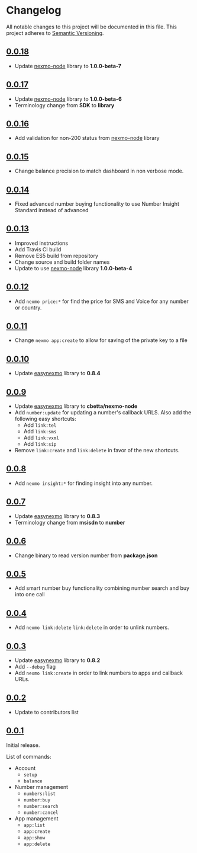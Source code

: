 # Changelog

All notable changes to this project will be documented in this file. This project adheres to [Semantic Versioning](http://semver.org/).

## [0.0.18]

- Update [nexmo-node] library to **1.0.0-beta-7**

## [0.0.17]

- Update [nexmo-node] library to **1.0.0-beta-6**
- Terminology change from **SDK** to **library**

## [0.0.16]

- Add validation for non-200 status from [nexmo-node] library

## [0.0.15]

- Change balance precision to match dashboard in non verbose mode.

## [0.0.14]

- Fixed advanced number buying functionality to use Number Insight Standard instead of advanced

## [0.0.13]

- Improved instructions
- Add Travis CI build
- Remove ES5 build from repository
- Change source and build folder names
- Update to use [nexmo-node] library  **1.0.0-beta-4**

## [0.0.12]

- Add `nexmo price:*` for find the price for SMS and Voice for any number or country.

## [0.0.11]

- Change `nexmo app:create` to allow for saving of the private key to a file

## [0.0.10]

- Update [easynexmo] library to **0.8.4**

## [0.0.9]

- Update [easynexmo] library to **cbetta/nexmo-node**
- Add `number:update` for updating a number's callback URLS. Also add the following easy shortcuts:
  - Add `link:tel`
  - Add `link:sms`
  - Add `link:vxml`
  - Add `link:sip`
- Remove `link:create` and `link:delete` in favor of the new shortcuts.

## [0.0.8]

* Add `nexmo insight:*` for finding insight into any number.

## [0.0.7]

- Update [easynexmo] library to **0.8.3**
- Terminology change from **msisdn** to **number**

## [0.0.6]

- Change binary to read version number from **package.json**

## [0.0.5]

- Add smart number buy functionality combining number search and buy into one call

## [0.0.4]

- Add `nexmo link:delete` `link:delete` in order to unlink numbers.

## [0.0.3]

- Update [easynexmo] library to **0.8.2**
- Add `--debug` flag
- Add `nexmo link:create` in order to link numbers to apps and callback URLs.

## [0.0.2]

- Update to contributors list

## [0.0.1]

Initial release.

List of commands:

- Account
  - `setup`
  - `balance`
- Number management
  - `numbers:list`
  - `number:buy`
  - `number:search`
  - `number:cancel`
- App management
  - `app:list`
  - `app:create`
  - `app:show`
  - `app:delete`

[0.0.18]: https://github.com/Nexmo/nexmo-cli/tree/v0.0.18
[0.0.17]: https://github.com/Nexmo/nexmo-cli/tree/v0.0.17
[0.0.16]: https://github.com/Nexmo/nexmo-cli/tree/v0.0.16
[0.0.15]: https://github.com/Nexmo/nexmo-cli/tree/v0.0.15
[0.0.14]: https://github.com/Nexmo/nexmo-cli/tree/v0.0.14
[0.0.13]: https://github.com/Nexmo/nexmo-cli/tree/v0.0.13
[0.0.12]: https://github.com/Nexmo/nexmo-cli/tree/v0.0.12
[0.0.11]: https://github.com/Nexmo/nexmo-cli/tree/v0.0.11
[0.0.10]: https://github.com/Nexmo/nexmo-cli/tree/v0.0.10
[0.0.9]: https://github.com/Nexmo/nexmo-cli/tree/v0.0.9
[0.0.8]: https://github.com/Nexmo/nexmo-cli/tree/v0.0.8
[0.0.7]: https://github.com/Nexmo/nexmo-cli/tree/v0.0.7
[0.0.6]: https://github.com/Nexmo/nexmo-cli/tree/v0.0.6
[0.0.5]: https://github.com/Nexmo/nexmo-cli/tree/v0.0.5
[0.0.4]: https://github.com/Nexmo/nexmo-cli/tree/v0.0.4
[0.0.3]: https://github.com/Nexmo/nexmo-cli/tree/v0.0.3
[0.0.2]: https://github.com/Nexmo/nexmo-cli/tree/v0.0.2
[0.0.1]: https://github.com/Nexmo/nexmo-cli/tree/v0.0.1
[nexmo-node]: https://github.com/Nexmo/nexmo-node
[easynexmo]: https://github.com/Nexmo/nexmo-node
